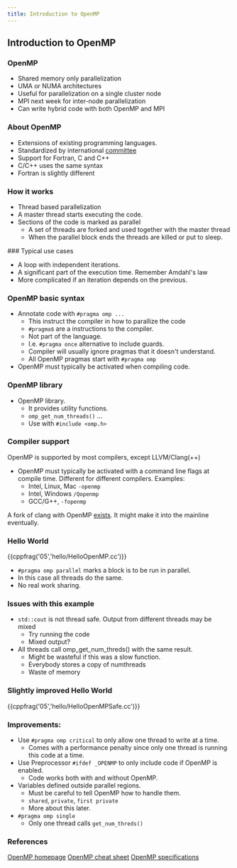 ```yaml
---
title: Introduction to OpenMP
---
```


## Introduction to OpenMP

### OpenMP

* Shared memory only parallelization
* UMA or NUMA architectures
* Useful for parallelization on a single cluster node
* MPI next week for inter-node parallelization
* Can write hybrid code with both OpenMP and MPI

### About OpenMP

* Extensions of existing programming languages.
* Standardized by international [committee][OpenMPhomepage]
* Support for Fortran, C and C++
* C/C++ uses the same syntax
* Fortran is slightly different

### How it works

* Thread based parallelization
* A master thread starts executing the code.
* Sections of the code is marked as parallel
    - A set of threads are forked and used together with the master thread
    - When the parallel block ends the threads are killed or put to sleep.

### Typical use cases

* A loop with independent iterations.
* A significant part of the execution time. Remember Amdahl's law
* More complicated if an iteration depends on the previous. 

### OpenMP basic syntax
* Annotate code with `#pragma omp ...`
    - This instruct the compiler in how to parallize the code
    - `#pragma`s are a instructions to the compiler. 
    - Not part of the language.
    - I.e. `#pragma once` alternative to include guards.
    - Compiler will usually ignore pragmas that it doesn't understand. 
    - All OpenMP pragmas start with `#pragma omp`
* OpenMP must typically be activated when compiling code.

### OpenMP library

* OpenMP library.
    - It provides utility functions.
    - `omp_get_num_threads()` ...
    - Use with `#include <omp.h>`

### Compiler support

OpenMP is supported by most compilers, except LLVM/Clang(++)

* OpenMP must typically be activated with a command line flags at compile time. Different for different compilers. Examples:
    - Intel, Linux, Mac  `-openmp`
    - Intel, Windows `/Qopenmp`
    - GCC/G++, `-fopenmp`

A fork of clang with OpenMP [exists][ClangOpenMP]. It might make it into the mainline eventually.

### Hello World

{{cppfrag('05','hello/HelloOpenMP.cc')}}

* `#pragma omp parallel` marks a block is to be run in parallel.
* In this case all threads do the same.
* No real work sharing.

### Issues with this example

* `std::cout` is not thread safe. Output from different threads may be mixed
    - Try running the code
    - Mixed output?
* All threads call omp_get_num_threds() with the same result.
    - Might be wasteful if this was a slow function.
    - Everybody stores a copy of numthreads
    - Waste of memory

### Slightly improved Hello World

{{cppfrag('05','hello/HelloOpenMPSafe.cc')}}

### Improvements:

* Use `#pragma omp critical` to only allow one thread to write at a time.
    - Comes with a performance penalty since only one thread is running this code at a time.
* Use Preprocessor `#ifdef _OPENMP` to only include code if OpenMP is enabled. 
    - Code works both with and without OpenMP.
* Variables defined outside parallel regions.
    - Must be careful to tell OpenMP how to handle them.
    - `shared`, `private`, `first private`
    - More about this later.
* `#pragma omp single`
    - Only one thread calls `get_num_threds()`


### References

[OpenMP homepage][OpenMPhomepage]
[OpenMP cheat sheet][OpenMPcheatsheet]
[OpenMP specifications][OpenMPSpecs]



[OpenMPhomepage]: http://openmp.org/ 
[OpenMPcheatsheet]: http://openmp.org/mp-documents/OpenMP-4.0-C.pdf
[OpenMPSpecs]: http://www.openmp.org/mp-documents/OpenMP4.0.0.pdf
[ClangOpenMP]: http://clang-omp.github.io/